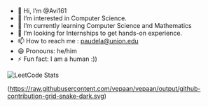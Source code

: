 - 👋 Hi, I’m @Avi161
- 👀 I’m interested in Computer Science.
- 🌱 I’m currently learning Computer Science and Mathematics
- 💞️ I’m looking for Internships to get hands-on experience.
- 📫 How to reach me : paudela@union.edu
- 😄 Pronouns: he/him
- ⚡ Fun fact: I am a human :))


![LeetCode Stats](https://leetcard.jacoblin.cool/Aviiii1?theme=dark&font=PT%20Mono&ext=heatmap)


(https://raw.githubusercontent.com/vepaan/vepaan/output/github-contribution-grid-snake-dark.svg)
